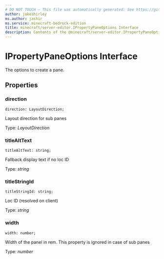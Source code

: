 ```yaml
---
# DO NOT TOUCH — This file was automatically generated. See https://github.com/mojang/minecraftapidocsgenerator to modify descriptions, examples, etc.
author: jakeshirley
ms.author: jashir
ms.service: minecraft-bedrock-edition
title: minecraft/server-editor.IPropertyPaneOptions Interface
description: Contents of the @minecraft/server-editor.IPropertyPaneOptions class.
---
```

# IPropertyPaneOptions Interface

The options to create a pane.

## Properties

### **direction**
`direction: LayoutDirection;`

Layout direction for sub panes

Type: *LayoutDirection*

### **titleAltText**
`titleAltText: string;`

Fallback display text if no loc ID

Type: *string*

### **titleStringId**
`titleStringId: string;`

Loc ID (resolved on client)

Type: *string*

### **width**
`width: number;`

Width of the panel in rem. This property is ignored in case of sub panes

Type: *number*

